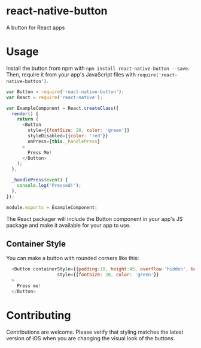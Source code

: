 # react-native-button
A button for React apps

# Usage

Install the button from npm with `npm install react-native-button --save`. Then, require it from your app's JavaScript files with `require('react-native-button')`.

```js
var Button = require('react-native-button');
var React = require('react-native');

var ExampleComponent = React.createClass({
  render() {
    return (
      <Button
        style={{fontSize: 20, color: 'green'}}
        styleDisabled={{color: 'red'}}
        onPress={this._handlePress}
      >
        Press Me!
      </Button>
    );
  },

  _handlePress(event) {
    console.log('Pressed!');
  },
});

module.exports = ExampleComponent;
```

The React packager will include the Button component in your app's JS package and make it available for your app to use.

## Container Style

You can make a button with rounded corners like this:

```js
  <Button containerStyle={{padding:10, height:45, overflow:'hidden', borderRadius:4, backgroundColor: 'white'}}
                   style={{fontSize: 20, color: 'green'}}
  >
    Press me!
  </Button>
```

# Contributing

Contributions are welcome. Please verify that styling matches the latest version of iOS when you are changing the visual look of the buttons.
